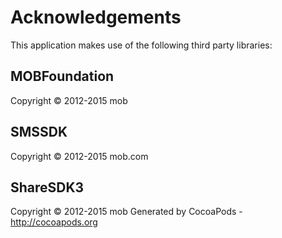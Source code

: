 # Acknowledgements
This application makes use of the following third party libraries:

## MOBFoundation

Copyright © 2012-2015 mob

## SMSSDK

Copyright © 2012-2015 mob.com

## ShareSDK3

Copyright © 2012-2015 mob
Generated by CocoaPods - http://cocoapods.org
